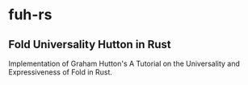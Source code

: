 # fuh-rs 
## Fold Universality Hutton in Rust

Implementation of Graham Hutton's A Tutorial on the Universality and Expressiveness of Fold in Rust.
